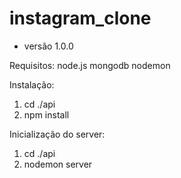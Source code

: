 # instagram_clone
* versão 1.0.0

Requisitos:
node.js
mongodb
nodemon

Instalação:
1. cd ./api
2. npm install

Inicialização do server:
1. cd ./api
2. nodemon server
